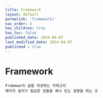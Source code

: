 ```yaml
---
title: Framework
layout: default
permalink: 'framework/'
nav_order: 6
has_children: true
has_toc: false
published_date: 2024-04-07
last_modified_date: 2024-04-07
published : true
---
```


# Framework

`Framework 글을 작성하는 카테고리`<br>
`패키지 설치가 필요한 모듈을 예시 또는 설명을 하는 곳`